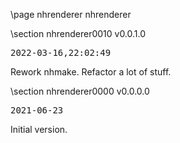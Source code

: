 \page nhrenderer nhrenderer

<div style="max-width:700px;">

\section nhrenderer0010 v0.0.1.0

<pre>
2022-03-16,22:02:49
</pre>

 Rework nhmake. Refactor a lot of stuff.



\section nhrenderer0000 v0.0.0.0

<pre>
2021-06-23
</pre>

 Initial version.



</div>